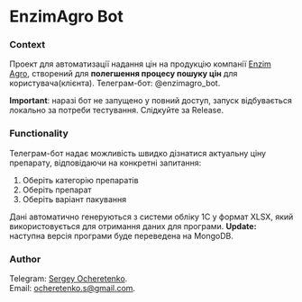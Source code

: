 # EnzimAgro Bot

### Context
Проект для автоматизації надання цін на продукцію компанії [Enzim Agro](https://agro.enzim.biz/), створений для **полегшення процесу пошуку цін** для користувача(клієнта). Телеграм-бот: @enzimagro_bot.

**Important**: наразі бот не запущено у повний доступ, запуск відбувається локально за потреби тестування. Слідкуйте за Release.

### Functionality

Телеграм-бот надає можливість швидко дізнатися актуальну ціну препарату, відповідаючи на конкретні запитання:
1. Оберіть категорію препаратів
2. Оберіть препарат
3. Оберіть варіант пакування

Дані автоматично генеруються з системи обліку 1С у формат XLSX, який використовується для отримання даних для програми.
**Update:** наступна версія програми буде переведена на MongoDB.

### Author
Telegram: [Sergey Ocheretenko](https://t.me/OcheretenkoS).  
Email: [ocheretenko.s@gmail.com](mailto:ocheretenko.s@gmail.com).  
